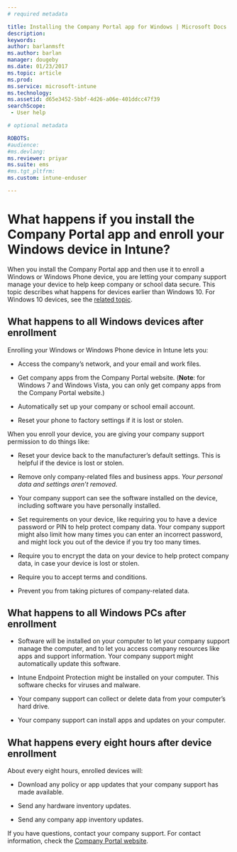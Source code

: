 ```yaml
---
# required metadata

title: Installing the Company Portal app for Windows | Microsoft Docs
description:
keywords:
author: barlanmsftms.author: barlan
manager: dougeby
ms.date: 01/23/2017
ms.topic: article
ms.prod:
ms.service: microsoft-intune
ms.technology:
ms.assetid: d65e3452-5bbf-4d26-a06e-401ddcc47f39searchScope: - User help

# optional metadata

ROBOTS:  
#audience:
#ms.devlang:
ms.reviewer: priyar
ms.suite: ems
#ms.tgt_pltfrm:
ms.custom: intune-enduser

---
```



# What happens if you install the Company Portal app and enroll your Windows device in Intune?

When you install the Company Portal app and then use it to enroll a Windows or Windows Phone device, you are letting your company support manage your device to help keep company or school data secure. This topic describes what happens for devices earlier than Windows 10. For Windows 10 devices, see the [related topic](what-happens-if-you-install-the-company-portal-app-and-enroll-your-device-in-intune-windows10.md).

## What happens to all Windows devices after enrollment
Enrolling your Windows or Windows Phone device in Intune lets you:

-   Access the company’s network, and your email and work files.

-   Get company apps from the Company Portal website. (__Note__: for Windows 7 and Windows Vista, you can only get company apps from the Company Portal website.)

-   Automatically set up your company or school email account.

-   Reset your phone to factory settings if it is lost or stolen.

When you enroll your device, you are giving your company support permission to do things like:

-   Reset your device back to the manufacturer’s default settings. This is helpful if the device is lost or stolen.

-   Remove only company-related files and business apps. *Your personal data and settings aren’t removed.*

-   Your company support can see the software installed on the device, including software you have personally installed.

-   Set requirements on your device, like requiring you to have a device password or PIN to help protect company data. Your company support might also limit how many times you can enter an incorrect password, and might lock you out of the device if you try too many times.

-   Require you to encrypt the data on your device to help protect company data, in case your device is lost or stolen.

-   Require you to accept terms and conditions.

-   Prevent you from taking pictures of company-related data.

## What happens to all Windows PCs after enrollment

-  Software will be installed on your computer to let your company support manage the computer, and to let you access company resources like apps and support information. Your company support might automatically update this software.

-  Intune Endpoint Protection might be installed on your computer. This software checks for viruses and malware.

-  Your company support can collect or delete data from your computer’s hard drive.

-  Your company support can install apps and updates on your computer.

## What happens every eight hours after device enrollment

About every eight hours, enrolled devices will:

-   Download any policy or app updates that your company support has made available.

-   Send any hardware inventory updates.

-   Send any company app inventory updates.

If you have questions, contact your company support. For contact information, check the [Company Portal website](https://portal.manage.microsoft.com#HelpDeskDialog).
